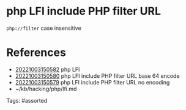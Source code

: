 # php LFI include PHP filter URL
`php://filter` case insensitive

# References
- [20221003150582](/zet/20221003150582/) php LFI
- [20221003150580](/zet/20221003150580/) php LFI include PHP filter URL base 64 encode
- [20221003150579](/zet/20221003150579/) php LFI include PHP filter URL no encoding
- ~/kb/hacking/php/lfi.md

Tags:
    #assorted


